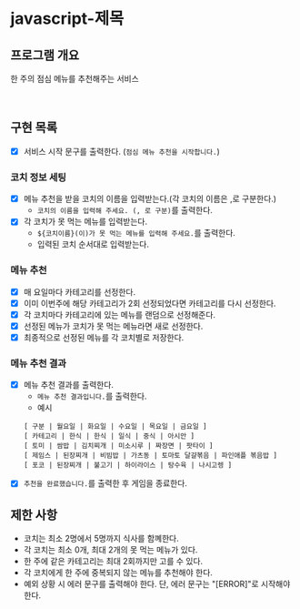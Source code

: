 # javascript-제목

## 프로그램 개요

한 주의 점심 메뉴를 추천해주는 서비스

<br/>

## 구현 목록

- [x] 서비스 시작 문구를 출력한다. (`점심 메뉴 추천을 시작합니다.`)

### 코치 정보 세팅

- [x] 메뉴 추천을 받을 코치의 이름을 입력받는다.(각 코치의 이름은 ,로 구분한다.)
  - `코치의 이름을 입력해 주세요. (, 로 구분)`를 출력한다.
- [x] 각 코치가 못 먹는 메뉴를 입력받는다.
  - `${코치이름}(이)가 못 먹는 메뉴를 입력해 주세요.`를 출력한다.
  - 입력된 코치 순서대로 입력받는다.

### 메뉴 추천

- [x] 매 요일마다 카테고리를 선정한다.
- [x] 이미 이번주에 해당 카테고리가 2회 선정되었다면 카테고리를 다시 선정한다.
- [x] 각 코치마다 카테고리에 있는 메뉴를 랜덤으로 선정해준다.
- [x] 선정된 메뉴가 코치가 못 먹는 메뉴라면 새로 선정한다.
- [x] 최종적으로 선정된 메뉴를 각 코치별로 저장한다.

### 메뉴 추천 결과

- [x] 메뉴 추천 결과를 출력한다.
  - `메뉴 추천 결과입니다.`를 출력한다.
  - 예시
  ```
  [ 구분 | 월요일 | 화요일 | 수요일 | 목요일 | 금요일 ]
  [ 카테고리 | 한식 | 한식 | 일식 | 중식 | 아시안 ]
  [ 토미 | 쌈밥 | 김치찌개 | 미소시루 | 짜장면 | 팟타이 ]
  [ 제임스 | 된장찌개 | 비빔밥 | 가츠동 | 토마토 달걀볶음 | 파인애플 볶음밥 ]
  [ 포코 | 된장찌개 | 불고기 | 하이라이스 | 탕수육 | 나시고렝 ]
  ```
- [x] `추천을 완료했습니다.`를 출력한 후 게임을 종료한다.

## 제한 사항

- 코치는 최소 2명에서 5명까지 식사를 함꼐한다.
- 각 코치는 최소 0개, 최대 2개의 못 먹는 메뉴가 있다.
- 한 주에 같은 카테고리는 최대 2회까지만 고를 수 있다.
- 각 코치에게 한 주에 중복되지 않는 메뉴를 추천해야 한다.
- 예외 상황 시 에러 문구를 출력해야 한다. 단, 에러 문구는 "[ERROR]"로 시작해야 한다.
